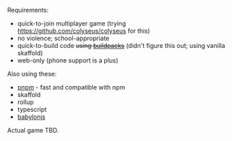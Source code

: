 Requirements:

- quick-to-join multiplayer game (trying https://github.com/colyseus/colyseus
  for this)
- no violence; school-appropriate
- quick-to-build code ~~using [buildpacks](https://buildpacks.io/)~~ (didn't
  figure this out; using vanilla skaffold)
- web-only (phone support is a plus)

Also using these:

- [pnpm](https://pnpm.js.org/en) - fast and compatible with npm
- skaffold
- rollup
- typescript
- [babylonjs](https://www.babylonjs.com/)

Actual game TBD.
